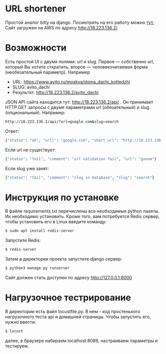 # URL shortener

Простой аналог bitly на django. Посмотреть на его работу можно [тут.](http://18.223.136.2/) Сайт загружен на AWS по адресу http://18.223.136.2/

# Возможности
Есть простой UI с двумя полями: url и slug. Первое — собственно url, который Вы хотите сткратить, второе — человекочитаемая форма (необязательный параметр). Например 
  - URL: https://www.avito.ru/moskva/doma_dachi_kottedzhi 
  - SLUG: avito_dachi 
  - Результат: http://18.223.136.2/avito_dachi

JSON API сайта находится тут: http://18.223.136.2/api/ . Он принимает HTTP GET запросы с двумя параметрами url (обязательный) и slug (опциональный). Например:
```sh
http://18.223.136.2/api/?url=google.com&slug=search
```
Ответ:
```sh
{"status": "ok", "urll": "google.com", "short_url": "http://18.223.136.2/search"}
```
Если url не существует:
```sh
{"status": "fail", "comment": "url validation fail", "url": "gooom"}
```
Если slug уже занят:
```sh
{"status": "fail", "comment": "slug in database", "slug": "search"}
```
# Инструкция по установке
В файле requirements.txt перечислены все необходимые python пакеты. Их необходимо установить. Кроме того, вам потребуется Redis сервер, чтобы установить его в Linux введите команду:
```sh
$ sudo apt install redis-server
```
Запустите Redis:
```sh
$ redis-server
```
Затем в директории проекта запустите django сервер:
```sh
$ python3 manage.py runserver
```
Сайт должен стать доступен по адресу http://127.0.0.1:8000

# Нагрузочное тестрирование
В директории есть файл locustfile.py. В нем - код простенького нагрузочного теста api и домашней страницы. Чтобы запустить его, нужно ввести:
```sh
$ locust
```
далее, в браузере набираем localhost:8089, настраиваем параметры и тестируем.
